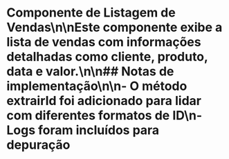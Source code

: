 # Componente de Listagem de Vendas\n\nEste componente exibe a lista de vendas com informações detalhadas como cliente, produto, data e valor.\n\n## Notas de implementação\n\n- O método extrairId foi adicionado para lidar com diferentes formatos de ID\n- Logs foram incluídos para depuração
